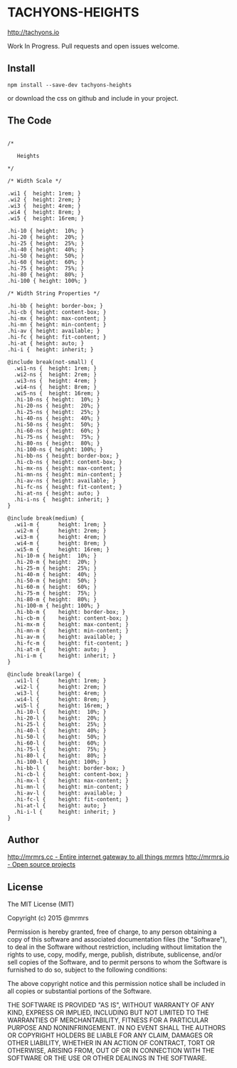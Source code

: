 # TACHYONS-HEIGHTS

http://tachyons.io

Work In Progress. Pull requests and open issues welcome.

## Install
```
npm install --save-dev tachyons-heights
```
or download the css on github and include in your project.

## The Code
```

/*

   Heights

*/

/* Width Scale */

.wi1 {  height: 1rem; }
.wi2 {  height: 2rem; }
.wi3 {  height: 4rem; }
.wi4 {  height: 8rem; }
.wi5 {  height: 16rem; }

.hi-10 { height:  10%; }
.hi-20 { height:  20%; }
.hi-25 { height:  25%; }
.hi-40 { height:  40%; }
.hi-50 { height:  50%; }
.hi-60 { height:  60%; }
.hi-75 { height:  75%; }
.hi-80 { height:  80%; }
.hi-100 { height: 100%; }

/* Width String Properties */

.hi-bb { height: border-box; }
.hi-cb { height: content-box; }
.hi-mx { height: max-content; }
.hi-mn { height: min-content; }
.hi-av { height: available; }
.hi-fc { height: fit-content; }
.hi-at { height: auto; }
.hi-i {  height: inherit; }

@include break(not-small) {
  .wi1-ns {  height: 1rem; }
  .wi2-ns {  height: 2rem; }
  .wi3-ns {  height: 4rem; }
  .wi4-ns {  height: 8rem; }
  .wi5-ns {  height: 16rem; }
  .hi-10-ns { height:  10%; }
  .hi-20-ns { height:  20%; }
  .hi-25-ns { height:  25%; }
  .hi-40-ns { height:  40%; }
  .hi-50-ns { height:  50%; }
  .hi-60-ns { height:  60%; }
  .hi-75-ns { height:  75%; }
  .hi-80-ns { height:  80%; }
  .hi-100-ns { height: 100%; }
  .hi-bb-ns { height: border-box; }
  .hi-cb-ns { height: content-box; }
  .hi-mx-ns { height: max-content; }
  .hi-mn-ns { height: min-content; }
  .hi-av-ns { height: available; }
  .hi-fc-ns { height: fit-content; }
  .hi-at-ns { height: auto; }
  .hi-i-ns {  height: inherit; }
}

@include break(medium) {
  .wi1-m {      height: 1rem; }
  .wi2-m {      height: 2rem; }
  .wi3-m {      height: 4rem; }
  .wi4-m {      height: 8rem; }
  .wi5-m {      height: 16rem; }
  .hi-10-m { height:  10%; }
  .hi-20-m { height:  20%; }
  .hi-25-m { height:  25%; }
  .hi-40-m { height:  40%; }
  .hi-50-m { height:  50%; }
  .hi-60-m { height:  60%; }
  .hi-75-m { height:  75%; }
  .hi-80-m { height:  80%; }
  .hi-100-m { height: 100%; }
  .hi-bb-m {    height: border-box; }
  .hi-cb-m {    height: content-box; }
  .hi-mx-m {    height: max-content; }
  .hi-mn-m {    height: min-content; }
  .hi-av-m {    height: available; }
  .hi-fc-m {    height: fit-content; }
  .hi-at-m {    height: auto; }
  .hi-i-m {     height: inherit; }
}

@include break(large) {
  .wi1-l {      height: 1rem; }
  .wi2-l {      height: 2rem; }
  .wi3-l {      height: 4rem; }
  .wi4-l {      height: 8rem; }
  .wi5-l {      height: 16rem; }
  .hi-10-l {    height:  10%; }
  .hi-20-l {    height:  20%; }
  .hi-25-l {    height:  25%; }
  .hi-40-l {    height:  40%; }
  .hi-50-l {    height:  50%; }
  .hi-60-l {    height:  60%; }
  .hi-75-l {    height:  75%; }
  .hi-80-l {    height:  80%; }
  .hi-100-l {   height: 100%; }
  .hi-bb-l {    height: border-box; }
  .hi-cb-l {    height: content-box; }
  .hi-mx-l {    height: max-content; }
  .hi-mn-l {    height: min-content; }
  .hi-av-l {    height: available; }
  .hi-fc-l {    height: fit-content; }
  .hi-at-l {    height: auto; }
  .hi-i-l {     height: inherit; }
}
```

## Author

[http://mrmrs.cc - Entire internet gateway to all things mrmrs](http://mrmrs.cc)
[http://mrmrs.io - Open source projects](http://mrmrs.io)

## License

The MIT License (MIT)

Copyright (c) 2015 @mrmrs

Permission is hereby granted, free of charge, to any person obtaining a copy
of this software and associated documentation files (the "Software"), to deal
in the Software without restriction, including without limitation the rights
to use, copy, modify, merge, publish, distribute, sublicense, and/or sell
copies of the Software, and to permit persons to whom the Software is
furnished to do so, subject to the following conditions:

The above copyright notice and this permission notice shall be included in
all copies or substantial portions of the Software.

THE SOFTWARE IS PROVIDED "AS IS", WITHOUT WARRANTY OF ANY KIND, EXPRESS OR
IMPLIED, INCLUDING BUT NOT LIMITED TO THE WARRANTIES OF MERCHANTABILITY,
FITNESS FOR A PARTICULAR PURPOSE AND NONINFRINGEMENT. IN NO EVENT SHALL THE
AUTHORS OR COPYRIGHT HOLDERS BE LIABLE FOR ANY CLAIM, DAMAGES OR OTHER
LIABILITY, WHETHER IN AN ACTION OF CONTRACT, TORT OR OTHERWISE, ARISING FROM,
OUT OF OR IN CONNECTION WITH THE SOFTWARE OR THE USE OR OTHER DEALINGS IN
THE SOFTWARE.

